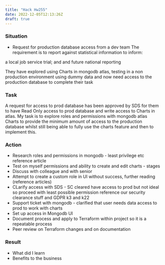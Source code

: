 ```yaml
---
title: "Hack Hw255"
date: 2022-12-05T12:13:26Z
draft: true
---
```


### Situation

* Request for production database access from a dev team
 The requirement is to report against statistical information to inform:

a local job service trial; and
and future national reporting

They have explored using Charts in mongodb atlas, testing in a non production environment using dummy data and now need access to the production database to complete their task

### Task

A request for access to prod database has been approved by SDS for them to have Read Only access to prod database and write access to Charts in atlas. My task is to explore roles and permissions with mongodb atlas Charts to provide the minimum amount of access to the production database whilst still being able to fully use the charts feature and then to implement this.

### Action

* Research roles and permissions in mongodb - least privilege etc reference article
* Test on myself permissions and ability to create and edit charts - stages
* Discuss with colleague and with senior
* Attempt to create a custom role in UI without success, further reading (reference articles)
* CLarify access with SDS - SC cleared have access to prod but not ideal so proceed with least possible permission reference our security clearance stuff and GDPR k3 and k22
* Support ticket with mongodb - clarified that user needs data access to prod to work with charts
* Set up access in Mongodb UI
* Document process and apply to Terraform within project so it is a repeatable process
* Peer review on Terraform changes and on documentation

### Result

* What did I learn
* Benefits to the business
